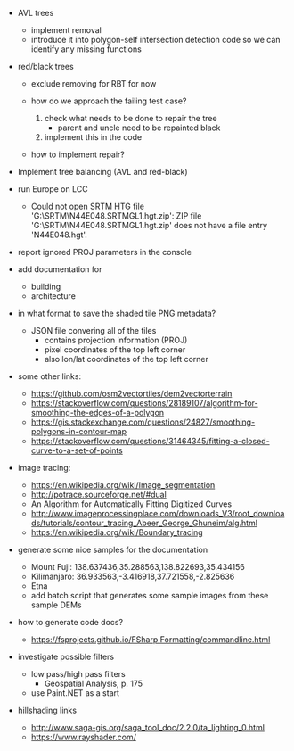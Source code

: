 - AVL trees
    - implement removal
    - introduce it into polygon-self intersection detection code so we can identify any missing functions

- red/black trees
    - exclude removing for RBT for now
    - how do we approach the failing test case?
        1. check what needs to be done to repair the tree
            - parent and uncle need to be repainted black
        2. implement this in the code
    
    - how to implement repair?

- Implement tree balancing (AVL and red-black)

- run Europe on LCC
    - Could not open SRTM HTG file 'G:\SRTM\N44E048.SRTMGL1.hgt.zip': ZIP file 'G:\SRTM\N44E048.SRTMGL1.hgt.zip' does not have a file entry 'N44E048.hgt'.


- report ignored PROJ parameters in the console

- add documentation for
    - building
    - architecture

- in what format to save the shaded tile PNG metadata?  
    - JSON file convering all of the tiles
        - contains projection information (PROJ)
        - pixel coordinates of the top left corner  
        - also lon/lat coordinates of the top left corner

- some other links:
    - https://github.com/osm2vectortiles/dem2vectorterrain
    - https://stackoverflow.com/questions/28189107/algorithm-for-smoothing-the-edges-of-a-polygon
    - https://gis.stackexchange.com/questions/24827/smoothing-polygons-in-contour-map
    - https://stackoverflow.com/questions/31464345/fitting-a-closed-curve-to-a-set-of-points

- image tracing: 
    - https://en.wikipedia.org/wiki/Image_segmentation
    - http://potrace.sourceforge.net/#dual
    - An Algorithm for Automatically Fitting Digitized Curves
    - http://www.imageprocessingplace.com/downloads_V3/root_downloads/tutorials/contour_tracing_Abeer_George_Ghuneim/alg.html
    - https://en.wikipedia.org/wiki/Boundary_tracing

- generate some nice samples for the documentation
    - Mount Fuji: 138.637436,35.288563,138.822693,35.434156
    - Kilimanjaro: 36.933563,-3.416918,37.721558,-2.825636
    - Etna
    - add batch script that generates some sample images from these sample DEMs

- how to generate code docs?
    - https://fsprojects.github.io/FSharp.Formatting/commandline.html

- investigate possible filters
    - low pass/high pass filters
        - Geospatial Analysis, p. 175
    - use Paint.NET as a start

- hillshading links
    - http://www.saga-gis.org/saga_tool_doc/2.2.0/ta_lighting_0.html
    - https://www.rayshader.com/